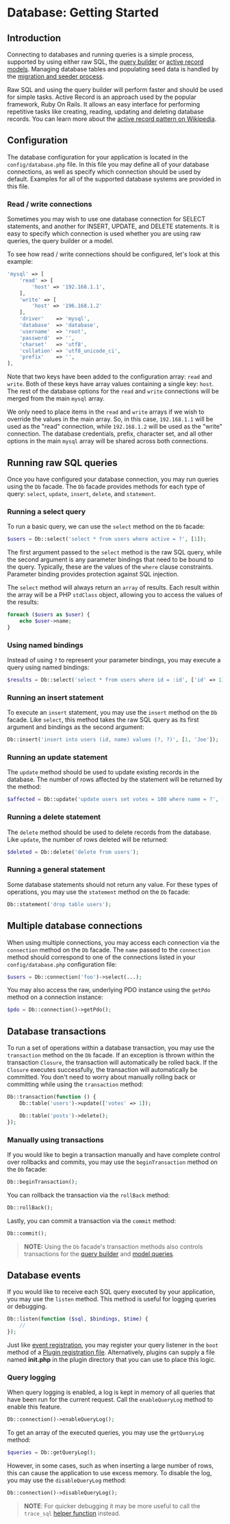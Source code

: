 # Database: Getting Started

## Introduction

Connecting to databases and running queries is a simple process, supported by using either raw SQL, the [query builder](../database/query) or [active record models](../database/model). Managing database tables and populating seed data is handled by the [migration and seeder process](../database/structure).

Raw SQL and using the query builder will perform faster and should be used for simple tasks. Active Record is an approach used by the popular framework, Ruby On Rails. It allows an easy interface for performing repetitive tasks like creating, reading, updating and deleting database records. You can learn more about the [active record pattern on Wikipedia](http://en.wikipedia.org/wiki/Active_record_pattern).

## Configuration

The database configuration for your application is located in the `config/database.php` file. In this file you may define all of your database connections, as well as specify which connection should be used by default. Examples for all of the supported database systems are provided in this file.

### Read / write connections

Sometimes you may wish to use one database connection for SELECT statements, and another for INSERT, UPDATE, and DELETE statements. It is easy to specify which connection is used whether you are using raw queries, the query builder or a model.

To see how read / write connections should be configured, let's look at this example:

```php
'mysql' => [
    'read' => [
        'host' => '192.168.1.1',
    ],
    'write' => [
        'host' => '196.168.1.2'
    ],
    'driver'    => 'mysql',
    'database'  => 'database',
    'username'  => 'root',
    'password'  => '',
    'charset'   => 'utf8',
    'collation' => 'utf8_unicode_ci',
    'prefix'    => '',
],
```

Note that two keys have been added to the configuration array: `read` and `write`. Both of these keys have array values containing a single key: `host`. The rest of the database options for the `read` and `write` connections will be merged from the main `mysql` array.

We only need to place items in the `read` and `write` arrays if we wish to override the values in the main array. So, in this case, `192.168.1.1` will be used as the "read" connection, while `192.168.1.2` will be used as the "write" connection. The database credentials, prefix, character set, and all other options in the main `mysql` array will be shared across both connections.

## Running raw SQL queries

Once you have configured your database connection, you may run queries using the `Db` facade. The `Db` facade provides methods for each type of query: `select`, `update`, `insert`, `delete`, and `statement`.

### Running a select query

To run a basic query, we can use the `select` method on the `Db` facade:

```php
$users = Db::select('select * from users where active = ?', [1]);
```

The first argument passed to the `select` method is the raw SQL query, while the second argument is any parameter bindings that need to be bound to the query. Typically, these are the values of the `where` clause constraints. Parameter binding provides protection against SQL injection.

The `select` method will always return an `array` of results. Each result within the array will be a PHP `stdClass` object, allowing you to access the values of the results:

```php
foreach ($users as $user) {
    echo $user->name;
}
```

### Using named bindings

Instead of using `?` to represent your parameter bindings, you may execute a query using named bindings:

```php
$results = Db::select('select * from users where id = :id', ['id' => 1]);
```

### Running an insert statement

To execute an `insert` statement, you may use the `insert` method on the `Db` facade. Like `select`, this method takes the raw SQL query as its first argument and bindings as the second argument:

```php
Db::insert('insert into users (id, name) values (?, ?)', [1, 'Joe']);
```

### Running an update statement

The `update` method should be used to update existing records in the database. The number of rows affected by the statement will be returned by the method:

```php
$affected = Db::update('update users set votes = 100 where name = ?', ['John']);
```

### Running a delete statement

The `delete` method should be used to delete records from the database. Like `update`, the number of rows deleted will be returned:

```php
$deleted = Db::delete('delete from users');
```

### Running a general statement

Some database statements should not return any value. For these types of operations, you may use the `statement` method on the `Db` facade:

```php
Db::statement('drop table users');
```

## Multiple database connections

When using multiple connections, you may access each connection via the `connection` method on the `Db` facade. The `name` passed to the `connection` method should correspond to one of the connections listed in your `config/database.php` configuration file:

```php
$users = Db::connection('foo')->select(...);
```

You may also access the raw, underlying PDO instance using the `getPdo` method on a connection instance:

```php
$pdo = Db::connection()->getPdo();
```

## Database transactions

To run a set of operations within a database transaction, you may use the `transaction` method on the `Db` facade. If an exception is thrown within the transaction `Closure`, the transaction will automatically be rolled back. If the `Closure` executes successfully, the transaction will automatically be committed. You don't need to worry about manually rolling back or committing while using the `transaction` method:

```php
Db::transaction(function () {
    Db::table('users')->update(['votes' => 1]);

    Db::table('posts')->delete();
});
```

### Manually using transactions

If you would like to begin a transaction manually and have complete control over rollbacks and commits, you may use the `beginTransaction` method on the `Db` facade:

```php
Db::beginTransaction();
```

You can rollback the transaction via the `rollBack` method:

```php
Db::rollBack();
```

Lastly, you can commit a transaction via the `commit` method:

```php
Db::commit();
```

> **NOTE:** Using the `Db` facade's transaction methods also controls transactions for the [query builder](../database/query) and [model queries](../database/model).

## Database events

If you would like to receive each SQL query executed by your application, you may use the `listen` method. This method is useful for logging queries or debugging.

```php
Db::listen(function ($sql, $bindings, $time) {
    //
});
```

Just like [event registration](../events/introduction#where-to-register-listeners), you may register your query listener in the `boot` method of a [Plugin registration file](../plugin/registration#supported-methods). Alternatively, plugins can supply a file named **init.php** in the plugin directory that you can use to place this logic.

### Query logging

When query logging is enabled, a log is kept in memory of all queries that have been run for the current request. Call the `enableQueryLog` method to enable this feature.

```php
Db::connection()->enableQueryLog();
```

To get an array of the executed queries, you may use the `getQueryLog` method:

```php
$queries = Db::getQueryLog();
```

However, in some cases, such as when inserting a large number of rows, this can cause the application to use excess memory. To disable the log, you may use the `disableQueryLog` method:

```php
Db::connection()->disableQueryLog();
```

> **NOTE**: For quicker debugging it may be more useful to call the `trace_sql` [helper function](../services/error-log#helper-functions) instead.
